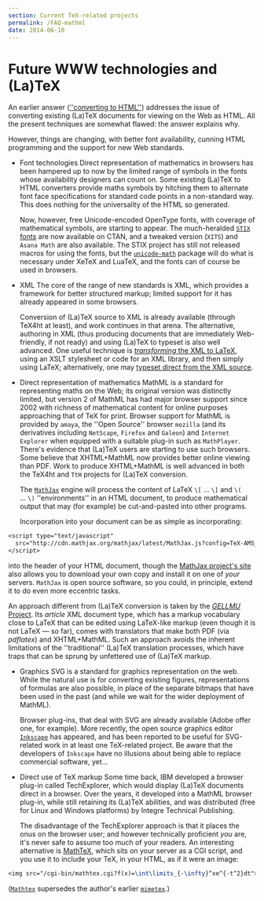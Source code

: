 ```yaml
---
section: Current TeX-related projects
permalink: /FAQ-mathml
date: 2014-06-10
---
```


# Future WWW technologies and (La)TeX

An earlier answer 
([''converting to HTML''](/FAQ-LaTeX2HTML))
addresses the issue of converting existing (La)TeX documents for
viewing on the Web as HTML.  All the present techniques are
somewhat flawed: the answer explains why.

However, things are changing, with
better font availability, cunning HTML programming and the
support for new Web standards.

- Font technologies Direct representation of mathematics in
  browsers has been hampered up to now by the limited range of symbols
  in the fonts whose availability designers can count on.  Some existing
  (La)TeX to HTML converters provide maths symbols by
  hitching them to alternate font face specifications for standard
  code points in a non-standard way.  This does nothing for the
  universality of the HTML so generated.

  Now, however, free Unicode-encoded OpenType fonts, with coverage of
  mathematical symbols, are starting to appear.  The much-heralded
  [`STIX` fonts](http://www.stixfonts.org/) are now
  available on CTAN, and a tweaked version
  (`XITS`) and `Asana Math` are also
  available.  The STIX project has still not released macros
  for using the fonts, but the [`unicode-math`](https://ctan.org/pkg/unicode-math) package will do
  what is necessary under XeTeX and LuaTeX, and the fonts can of
  course be used in browsers.
- XML The core of the range of new standards is
  XML, which provides a framework for better structured markup;
  limited support for it has already appeared in some browsers.

  Conversion of (La)TeX source to XML is already available
  (through TeX4ht at least), and work continues in that arena.  The
  alternative, authoring in XML (thus producing documents that
  are immediately Web-friendly, if not ready) and using (La)TeX to
  typeset is also well advanced.  One useful technique is
  [_transforming_ the XML to LaTeX](/FAQ-SGML2TeX),
  using an XSLT stylesheet or code for an XML library,
  and then simply using LaTeX; alternatively, one may
  [typeset direct from the XML source](/FAQ-readML).
- Direct representation of mathematics
  MathML is a standard for representing maths on the Web; its
  original version was distinctly limited, but version 2 of MathML
  has had major browser support since 2002 with richness of mathematical
  content for online purposes approaching that of TeX for print.
  Browser support for MathML is provided by `amaya`, the
  ''Open Source'' browser `mozilla` (and its derivatives
  including `NetScape`, `Firefox` and `Galeon`) and
  `Internet Explorer` when equipped with a suitable plug-in
  such as `MathPlayer`.
  There's evidence that (La)TeX users are starting to use such
  browsers.  Some believe that XHTML+MathML now provides
  better online viewing than PDF.
  Work to produce XHTML+MathML is well advanced in both the
  TeX4ht and `TtH` projects for (La)TeX conversion.

  The [`MathJax`](https://www.mathjax.org) engine will process the
  content of LaTeX `\[` &hellip;&nbsp;`\]` and `\(` &hellip;&nbsp;`\)`
  ''environments'' in an HTML document, to produce mathematical
  output that may (for example) be cut-and-pasted into other programs.

  Incorporation into your document can be
  as simple as incorporating:
```latex
<script type="text/javascript"
  src="http://cdn.mathjax.org/mathjax/latest/MathJax.js?config=TeX-AMS_HTML">
</script>
```
  into the header of your HTML document,
  though the [MathJax project's site](https://www.mathjax.org/)
  also allows you to download your own copy and install it on one of
  _your_ servers.  `MathJax` is open source software, so
  you could, in principle, extend it to do even more eccentric tasks.

  An approach different from (La)TeX conversion is taken by
  the [_GELLMU_ Project](https://www.albany.edu/~hammond/gellmu/).
  Its _article_ XML document type, which has a markup vocabulary
  close to LaTeX that can be edited using LaTeX-like markup
  (even though it is not LaTeX&nbsp;&mdash; so far), comes with translators
  that make both PDF (via _pdflatex_) and
  XHTML+MathML.  Such an approach avoids the inherent
  limitations of the ''traditional'' (La)TeX translation processes,
  which have traps that can be sprung by unfettered use of (La)TeX
  markup.
- Graphics 
  SVG is a standard for graphics representation on the web.
  While the natural use is for converting existing figures,
  representations of formulas are also possible, in place of the separate
  bitmaps that have been used in the past (and while we wait for the
  wider deployment of MathML).

  Browser plug-ins, that deal with SVG are already available
  (Adobe offer one, for example).  More recently, the open source
  graphics editor [`Inkscape`](https://inkscape.org/en/)
  has appeared, and has been reported to be useful for
  SVG-related work in at least one TeX-related project.  Be
  aware that the developers of `Inkscape` have no illusions
  about being able to replace commercial software, yet&hellip;
- Direct use of TeX markup
  Some time back, IBM developed a browser plug-in called
  TechExplorer, which would display (La)TeX documents direct in a
  browser.  Over the years, it developed into a MathML browser
  plug-in, while still retaining its (La)TeX abilities, and was
  distributed (free for Linux and Windows platforms) by
  Integre Technical Publishing.

  The disadvantage of the TechExplorer approach is that it places the
  onus on the browser user; and however technically proficient
  _you_ are, it's never safe to assume too much of your readers.
  An interesting alternative is
  [MathTeX](http://www.forkosh.com/mathtex.html), which sits
  on your server as a CGI script, and you use it to include
  your TeX, in your HTML, as if it were an image:
```latex
<img src="/cgi-bin/mathtex.cgi?f(x)=\int\limits_{-\infty}^xe^{-t^2}dt">
```
([`Mathtex`](https://ctan.org/pkg/Mathtex) supersedes the author's earlier [`mimetex`](https://ctan.org/pkg/mimetex).)

